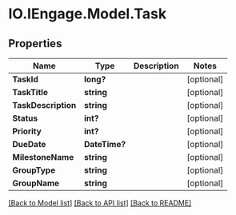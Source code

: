 # IO.IEngage.Model.Task
## Properties

Name | Type | Description | Notes
------------ | ------------- | ------------- | -------------
**TaskId** | **long?** |  | [optional] 
**TaskTitle** | **string** |  | [optional] 
**TaskDescription** | **string** |  | [optional] 
**Status** | **int?** |  | [optional] 
**Priority** | **int?** |  | [optional] 
**DueDate** | **DateTime?** |  | [optional] 
**MilestoneName** | **string** |  | [optional] 
**GroupType** | **string** |  | [optional] 
**GroupName** | **string** |  | [optional] 

[[Back to Model list]](../README.md#documentation-for-models) [[Back to API list]](../README.md#documentation-for-api-endpoints) [[Back to README]](../README.md)

